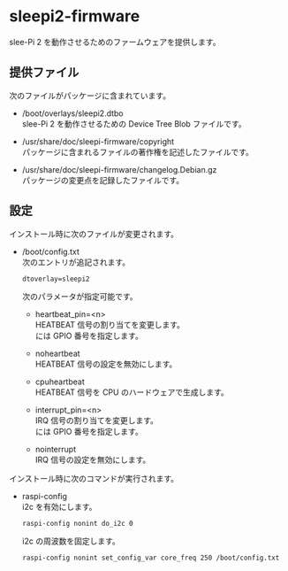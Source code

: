 # sleepi2-firmware  
slee-Pi 2 を動作させるためのファームウェアを提供します。

## 提供ファイル  
次のファイルがパッケージに含まれています。

* /boot/overlays/sleepi2.dtbo  
  slee-Pi 2 を動作させるための Device Tree Blob ファイルです。

* /usr/share/doc/sleepi-firmware/copyright  
  パッケージに含まれるファイルの著作権を記述したファイルです。

* /usr/share/doc/sleepi-firmware/changelog.Debian.gz  
  パッケージの変更点を記録したファイルです。

## 設定  
インストール時に次のファイルが変更されます。

* /boot/config.txt  
  次のエントリが追記されます。  
  ```
  dtoverlay=sleepi2
  ```

  次のパラメータが指定可能です。  
  * heartbeat_pin=\<n\>  
    HEATBEAT 信号の割り当てを変更します。  
    <n> には GPIO 番号を指定します。  

  * noheartbeat  
    HEATBEAT 信号の設定を無効にします。  

  * cpuheartbeat  
    HEATBEAT 信号を CPU のハードウェアで生成します。  

  * interrupt_pin=\<n\>  
    IRQ 信号の割り当てを変更します。  
    <n> には GPIO 番号を指定します。  

  * nointerrupt  
    IRQ 信号の設定を無効にします。  


インストール時に次のコマンドが実行されます。

* raspi-config  
  i2c を有効にします。  
  ```
  raspi-config nonint do_i2c 0
  ```
  i2c の周波数を固定します。  
  ```
  raspi-config nonint set_config_var core_freq 250 /boot/config.txt
  ```
